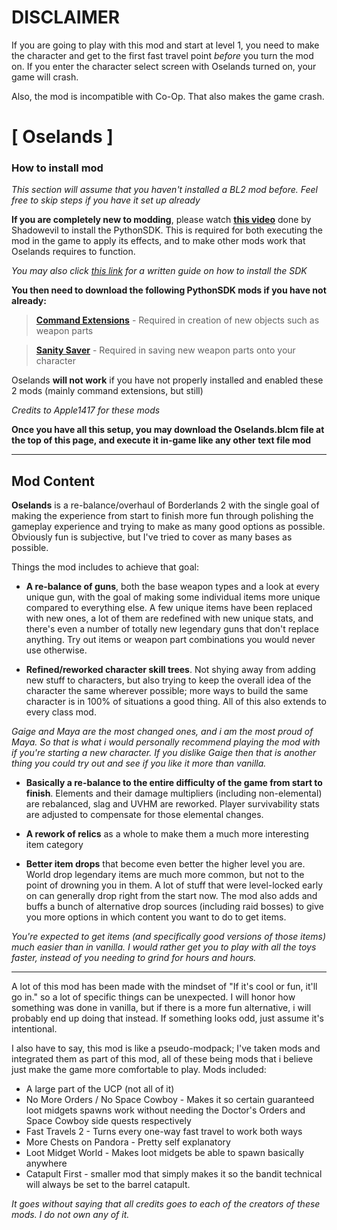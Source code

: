 # DISCLAIMER

If you are going to play with this mod and start at level 1, you need to make the character and get to the first fast travel point *before* you turn the mod on. If you enter the character select screen with Oselands turned on, your game will crash.

Also, the mod is incompatible with Co-Op. That also makes the game crash.



# [ Oselands ]

### How to install mod

*This section will assume that you haven't installed a BL2 mod before. Feel free to skip steps if you have it set up already*

**If you are completely new to modding**, please watch **[this video](https://www.youtube.com/watch?v=75NJ0G1sXmM)** done by Shadowevil to install the PythonSDK. This is required for both executing the mod in the game to apply its effects, and to make other mods work that Oselands requires to function.

*You may also click [this link](https://bl-sdk.github.io/) for a written guide on how to install the SDK*

**You then need to download the following PythonSDK mods if you have not already:**

> **[Command Extensions](https://bl-sdk.github.io/mods/CommandExtensions/)** - Required in creation of new objects such as weapon parts

> **[Sanity Saver](https://bl-sdk.github.io/mods/SanitySaver/)** - Required in saving new weapon parts onto your character

Oselands **will not work** if you have not properly installed and enabled these 2 mods (mainly command extensions, but still)

*Credits to Apple1417 for these mods*


**Once you have all this setup, you may download the Oselands.blcm file at the top of this page, and execute it in-game like any other text file mod**


---

## Mod Content


**Oselands** is a re-balance/overhaul of Borderlands 2 with the single goal of making the experience from start to finish more fun through polishing the gameplay experience and trying to make as many good options as possible. Obviously fun is subjective, but I've tried to cover as many bases as possible.



Things the mod includes to achieve that goal:


   - **A re-balance of guns**, both the base weapon types and a look at every unique gun, with the goal of making some individual items more unique compared to everything else. A few unique items have been replaced with new ones, a lot of them are redefined with new unique stats, and there's even a number of totally new legendary guns that don't replace anything. Try out items or weapon part combinations you would never use otherwise.


   - **Refined/reworked character skill trees**. Not shying away from adding new stuff to characters, but also trying to keep the overall idea of the character the same wherever possible; more ways to build the same character is in 100% of situations a good thing. All of this also extends to every class mod.

*Gaige and Maya are the most changed ones, and i am the most proud of Maya. So that is what i would personally recommend playing the mod with if you're starting a new character. If you dislike Gaige then that is another thing you could try out and see if you like it more than vanilla.*


   - **Basically a re-balance to the entire difficulty of the game from start to finish**. Elements and their damage multipliers (including non-elemental) are rebalanced, slag and UVHM are reworked. Player survivability stats are adjusted to compensate for those elemental changes.


   - **A rework of relics** as a whole to make them a much more interesting item category


   - **Better item drops** that become even better the higher level you are. World drop legendary items are much more common,
     but not to the point of drowning you in them. A lot of stuff that were level-locked early on can generally drop right from the start now.
     The mod also adds and buffs a bunch of alternative drop sources (including raid bosses) to give you more options in which content you want to do to get items.

*You're expected to get items (and specifically good versions of those items) much easier than in vanilla. I would rather get you to play with all the toys faster, instead of you needing to grind for hours and hours.*


---

A lot of this mod has been made with the mindset of "If it's cool or fun, it'll go in." so a lot of specific things can be unexpected. I will honor how something was done in vanilla, but if there is a more fun alternative, i will probably end up doing that instead. If something looks odd, just assume it's intentional.



I also have to say, this mod is like a pseudo-modpack; I've taken mods and integrated them as part of this mod, all of these being mods that i believe just make the game more comfortable to play.
Mods included:

  - A large part of the UCP (not all of it)
  - No More Orders / No Space Cowboy - Makes it so certain guaranteed loot midgets spawns work without needing the Doctor's Orders and Space Cowboy side quests respectively
  - Fast Travels 2 - Turns every one-way fast travel to work both ways
  - More Chests on Pandora - Pretty self explanatory
  - Loot Midget World - Makes loot midgets be able to spawn basically anywhere
  - Catapult First - smaller mod that simply makes it so the bandit technical will always be set to the barrel catapult.

*It goes without saying that all credits goes to each of the creators of these mods. I do not own any of it.*
